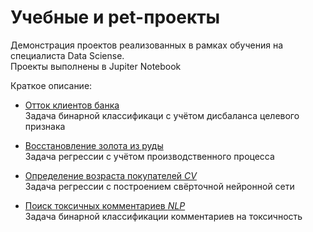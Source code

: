 # Учебные и pet-проекты

Демонстрация проектов реализованных в рамках обучения на специалиста Data Sciense.  
Проекты выполнены в Jupiter Notebook

Краткое описание:

- [Отток клиентов банка](https://github.com/dimklimov/projects/tree/main/Прогноз%20оттока%20клиентов)  
Задача бинарной классификаци с учётом дисбаланса целевого признака    

- [Восстановление золота из руды](https://github.com/dimklimov/projects/tree/main/Прогноз%20восстановления%20золота%20из%20руды)  
Задача регрессии с учётом производственного процесса

- [Определение возраста покупателей *CV*]()  
Задача регрессии с построением свёрточной нейронной сети

- [Поиск токсичных комментариев *NLP*]()   
Задача бинарной классификации комментариев на токсичность 
